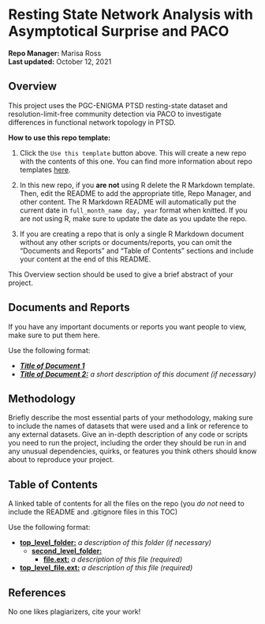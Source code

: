 Resting State Network Analysis with Asymptotical Surprise and PACO
================
**Repo Manager:** Marisa Ross <br />
**Last updated:** October 12, 2021

## Overview

This project uses the PGC-ENIGMA PTSD resting-state dataset and resolution-limit-free community detection via PACO to investigate differences in functional network topology in PTSD. 

**How to use this repo template:**

1.  Click the `Use this template` button above. This will create a new
    repo with the contents of this one. You can find more information
    about repo templates
    [here](https://docs.github.com/en/github/creating-cloning-and-archiving-repositories/creating-a-repository-from-a-template).

2.  In this new repo, if you **are not** using R delete the R Markdown
    template. Then, edit the README to add the appropriate title, Repo
    Manager, and other content. The R Markdown README will automatically
    put the current date in `full_month_name day, year` format when
    knitted. If you are not using R, make sure to update the date as you
    update the repo.

3.  If you are creating a repo that is only a single R Markdown document
    without any other scripts or documents/reports, you can omit the
    “Documents and Reports” and “Table of Contents” sections and include
    your content at the end of this README.

This Overview section should be used to give a brief abstract of your
project.

## Documents and Reports

If you have any important documents or reports you want people to view,
make sure to put them here.

Use the following format:

-   ***[Title of Document 1](path/to/document.pdf)***
-   ***[Title of Document 2:](path/to/document.pdf)*** *a short
    description of this document (if necessary)*

## Methodology

Briefly describe the most essential parts of your methodology, making
sure to include the names of datasets that were used and a link or
reference to any external datasets. Give an in-depth description of any
code or scripts you need to run the project, including the order they
should be run in and any unusual dependencies, quirks, or features you
think others should know about to reproduce your project.

## Table of Contents

A linked table of contents for all the files on the repo (you *do not*
need to include the README and .gitignore files in this TOC)

Use the following format:

-   **[top\_level\_folder:](top_level_folder/)** *a description of this
    folder (if necessary)*
    -   **[second\_level\_folder:](second_level_folder/)**
        -   **[file.ext:](second_level_folder/file.ext)** *a description
            of this file (required)*
-   **[top\_level\_file.ext:](top_level_file.ext)** *a description of
    this file (required)*

## References

No one likes plagiarizers, cite your work!
